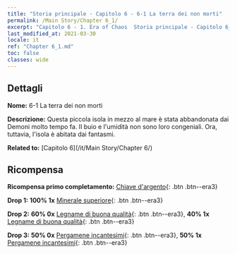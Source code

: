 ```yaml
---
title: "Storia principale - Capitolo 6 - 6-1 La terra dei non morti"
permalink: /Main Story/Chapter 6_1/
excerpt: "Capitolo 6 - 1. Era of Chaos  Storia principale - Capitolo 6_1. 6-1 La terra dei non morti"
last_modified_at: 2021-03-30
locale: it
ref: "Chapter 6_1.md"
toc: false
classes: wide
---
```


## Dettagli

 **Nome:** 6-1 La terra dei non morti

 **Descrizione:** Questa piccola isola in mezzo al mare è stata abbandonata dai Demoni molto tempo fa. Il buio e l'umidità non sono loro congeniali. Ora, tuttavia, l'isola è abitata dai fantasmi.

 **Related to:** [Capitolo 6](/it/Main Story/Chapter 6/)

## Ricompensa

 **Ricompensa primo completamento:** [Chiave d'argento](/it/Items/con_693/){: .btn .btn--era3}

 **Drop 1:** **100% 1x** [Minerale superiore](/it/Items/mat_19/){: .btn .btn--era3}

 **Drop 2:** **60% 0x** [Legname di buona qualità](/it/Items/mat_13/){: .btn .btn--era3}, **40% 1x** [Legname di buona qualità](/it/Items/mat_13/){: .btn .btn--era3}

 **Drop 3:** **50% 0x** [Pergamene incantesimi](/it/Items/con_694/){: .btn .btn--era3}, **50% 1x** [Pergamene incantesimi](/it/Items/con_694/){: .btn .btn--era3}

